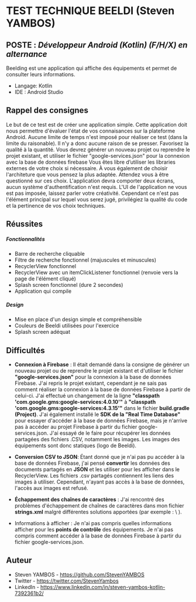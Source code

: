 # TEST TECHNIQUE BEELDI (Steven YAMBOS)
## POSTE : _Développeur Android (Kotlin) (F/H/X) en alternance_

Beelding est une application qui affiche des équipements et permet de consulter leurs informations.

- Langage: Kotlin
- IDE : Android Studio

## Rappel des consignes

Le but de ce test est de créer une application simple. Cette application doit nous permettre d'évaluer l'état de vos connaisances sur la plateforme Android. Aucune limite de temps n'est imposé pour réaliser ce test (dans la limite du raisonable). Il n'y a donc aucune raison de se presser. Favorisez la qualité à la quantité.
Vous devrez générer un nouveau projet ou reprendre le projet existant, et utiliser le fichier "google-services.json" pour la connexion avec la base de données firebase
Vous êtes libre d’utiliser les libraries externes de votre choix si nécessaire. À vous également de choisir l'architeture que vous pensez la plus adaptée. Attendez vous à être questionné sur ces choix.
L'application devra comporter deux écrans, aucun système d'authentification n'est requis. L'UI de l'application ne vous est pas imposée, laissez parler votre créativité. Cependant ce n'est pas l'élément principal sur lequel vous serez jugé, privilégiez la qualité du code et la pertinence de vos choix techniques.

## Réussites

##### _Fonctionnalités_

- Barre de recherche cliquable
- Filtre de recherche fonctionnel (majuscules et minuscules)
- RecyclerView fonctionnel
- RecyclerView avec un itemClickListener fonctionnel (renvoie vers la page de l'élément cliqué)
- Splash screen fonctionnel (dure 2 secondes)
- Application qui compile

##### _Design_
- Mise en place d'un design simple et compréhensible
- Couleurs de Beeldi utilisées pour l'exercice
- Splash screen adéquat

## Difficultés
- **Connexion à Firebase** :
Il était demandé dans la consigne de générer un nouveau projet ou de reprendre le projet existant et d'utiliser le fichier **"google-services.json"** pour la connexion à la base de données Firebase. J'ai repris le projet existant, cependant je ne sais pas comment réaliser la connexion à la base de données Firebase à partir de celui-ci.
J'ai effectué un changement de la ligne **"classpath 'com.google.gms:google-services:4.0.10'"** à **"classpath 'com.google.gms:google-services:4.3.15'"** dans le fichier **build.gradle (Project)**.
J'ai également installé le **SDK de la "Real Time Database"** pour essayer d'accéder à la base de données Firebase, mais je n'arrive pas à accéder au projet Firebase à partir du fichier google-services.json. J'ai essayé de le faire pour récupérer les données partagées des fichiers .CSV, notamment les images.
Les images des équipements sont donc statiques (logo de Beeldi).

- **Conversion CSV to JSON**:
Étant donné que je n'ai pas pu accéder à la base de données Firebase, j'ai pensé **convertir** les données des documents partagés en **JSON** et les utiliser pour les afficher dans le RecyclerView. Les fichiers .csv partagés contiennent les liens des images à utiliser. Cependant, n'ayant pas accès à la base de données, l'accès aux images est refusé.

- **Échappement des chaînes de caractères** :
J'ai rencontré des problèmes d'échappement de chaînes de caractères dans mon fichier **strings.xml** malgré différentes solutions apportées (par exemple : \ ).

- Informations à afficher :
Je n'ai pas compris quelles informations afficher pour les **points de contrôle** des équipements.
Je n'ai pas compris comment accéder à la base de données Firebase à partir du fichier google-services.json.

## Auteur

- Steven YAMBOS - https://github.com/StevenYAMBOS
- Twitter - https://twitter.com/StevenYambos
- LinkedIn - https://www.linkedin.com/in/steven-yambos-kotlin-7392361b2/

